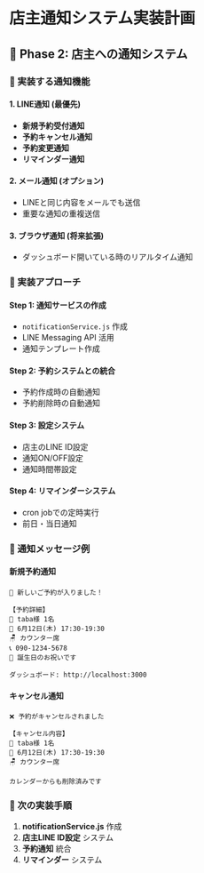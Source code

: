 # 店主通知システム実装計画

## 📢 Phase 2: 店主への通知システム

### 🎯 実装する通知機能

#### 1. LINE通知 (最優先)
- **新規予約受付通知**
- **予約キャンセル通知**
- **予約変更通知**
- **リマインダー通知**

#### 2. メール通知 (オプション)
- LINEと同じ内容をメールでも送信
- 重要な通知の重複送信

#### 3. ブラウザ通知 (将来拡張)
- ダッシュボード開いている時のリアルタイム通知

### 🔧 実装アプローチ

#### Step 1: 通知サービスの作成
- `notificationService.js` 作成
- LINE Messaging API 活用
- 通知テンプレート作成

#### Step 2: 予約システムとの統合
- 予約作成時の自動通知
- 予約削除時の自動通知

#### Step 3: 設定システム
- 店主のLINE ID設定
- 通知ON/OFF設定
- 通知時間帯設定

#### Step 4: リマインダーシステム
- cron jobでの定時実行
- 前日・当日通知

### 📱 通知メッセージ例

#### 新規予約通知
```
🎉 新しいご予約が入りました！

【予約詳細】
👤 taba様 1名
📅 6月12日(木) 17:30-19:30
🪑 カウンター席
📞 090-1234-5678
📝 誕生日のお祝いです

ダッシュボード: http://localhost:3000
```

#### キャンセル通知
```
❌ 予約がキャンセルされました

【キャンセル内容】
👤 taba様 1名
📅 6月12日(木) 17:30-19:30
🪑 カウンター席

カレンダーからも削除済みです
```

### 🎯 次の実装手順

1. **notificationService.js** 作成
2. **店主LINE ID設定** システム
3. **予約通知** 統合
4. **リマインダー** システム